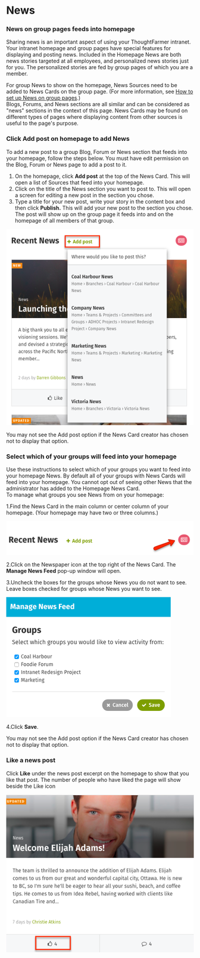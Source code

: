# News

### News on group pages feeds into homepage

Sharing news is an important aspect of using your ThoughtFarmer intranet. Your intranet homepage and group pages have special features for displaying and posting news. Included in the Homepage News are both news stories targeted at all employees, and personalized news stories just for you. The personalized stories are fed by group pages of which you are a member.  
  
For group News to show on the homepage, News Sources need to be added to News Cards on the group page. \(For more information, see [How to set up News on group pages](../add-pages-and-sections/add-a-group-page/set-up-news-or-group-pages.md).\)  
Blogs, Forums, and News sections are all similar and can be considered as "news" sections in the context of this page. News Cards may be found on different types of pages where displaying content from other sources is useful to the page's purpose.  




### Click Add post on homepage to add News

To add a new post to a group Blog, Forum or News section that feeds into your homepage, follow the steps below. You must have edit permission on the Blog, Forum or News page to add a post to it.

1. On the homepage, click **Add post** at the top of the News Card. This will open a list of Sources that feed into your homepage.
2. Click on the title of the News section you want to post to. This will open a screen for editing a new post in the section you chose.
3. Type a title for your new post, write your story in the content box and then click **Publish.** This will add your new post to the section you chose. The post will show up on the group page it feeds into and on the homepage of all members of that group.

![](../../.gitbook/assets/1%20%2812%29.png)

You may not see the Add post option if the News Card creator has chosen not to display that option.



### Select which of your groups will feed into your homepage

Use these instructions to select which of your groups you want to feed into your homepage News. By default all of your groups with News Cards will feed into your homepage. You cannot opt out of seeing other News that the administrator has added to the Homepage News Card.  
To manage what groups you see News from on your homepage:

1.Find the News Card in the main column or center column of your homepage. \(Your homepage may have two or three columns.\)



![](../../.gitbook/assets/2%20%285%29.png)

2.Click on the Newspaper icon at the top right of the News Card. The **Manage News Feed** pop-up window will open.

3.Uncheck the boxes for the groups whose News you do not want to see. Leave boxes checked for groups whose News you want to see.

![](../../.gitbook/assets/4%20%2813%29.png)



4.Click **Save**.

You may not see the Add post option if the News Card creator has chosen not to display that option.  
 

### Like a news post

Click **Like** under the news post excerpt on the homepage to show that you like that post. The number of people who have liked the page will show beside the Like icon  


![](../../.gitbook/assets/5%20%2813%29.png)

